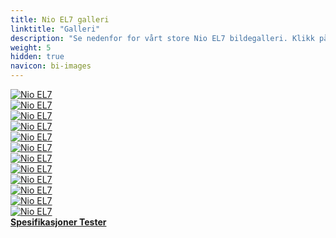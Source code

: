 ```yaml
---
title: Nio EL7 galleri
linktitle: "Galleri"
description: "Se nedenfor for vårt store Nio EL7 bildegalleri. Klikk på bildene for høyoppløselige versjoner."
weight: 5
hidden: true
navicon: bi-images
---
```

<!-- markdownlint-disable MD033 -->
<div class="row" id ="my-gallery">
	<div class="pswp-grid-item col-6 col-md-4">
		<a href="https://media.evkx.net/multimedia/models/nio/el7/el7/exterior_1.jpeg"
data-pswp-src="https://media.evkx.net/multimedia/models/nio/el7/el7/exterior_1.jpeg"
data-pswp-width="2880"
data-pswp-height="1792" 
target="_blank">
			<img src="https://media.evkx.net/multimedia/models/nio/el7/el7/exterior_1_xst.jpeg" alt="Nio EL7" class="img-fluid " />
		</a>
	</div>
	<div class="pswp-grid-item col-6 col-md-4">
		<a href="https://media.evkx.net/multimedia/models/nio/el7/el7/exterior_2.jpeg"
data-pswp-src="https://media.evkx.net/multimedia/models/nio/el7/el7/exterior_2.jpeg"
data-pswp-width="2880"
data-pswp-height="1792" 
target="_blank">
			<img src="https://media.evkx.net/multimedia/models/nio/el7/el7/exterior_2_xst.jpeg" alt="Nio EL7" class="img-fluid " />
		</a>
	</div>
	<div class="pswp-grid-item col-6 col-md-4">
		<a href="https://media.evkx.net/multimedia/models/nio/el7/el7/exterior_3.jpeg"
data-pswp-src="https://media.evkx.net/multimedia/models/nio/el7/el7/exterior_3.jpeg"
data-pswp-width="2880"
data-pswp-height="1792" 
target="_blank">
			<img src="https://media.evkx.net/multimedia/models/nio/el7/el7/exterior_3_xst.jpeg" alt="Nio EL7" class="img-fluid " />
		</a>
	</div>
	<div class="pswp-grid-item col-6 col-md-4">
		<a href="https://media.evkx.net/multimedia/models/nio/el7/el7/exterior_4.jpeg"
data-pswp-src="https://media.evkx.net/multimedia/models/nio/el7/el7/exterior_4.jpeg"
data-pswp-width="2880"
data-pswp-height="1620" 
target="_blank">
			<img src="https://media.evkx.net/multimedia/models/nio/el7/el7/exterior_4_xst.jpeg" alt="Nio EL7" class="img-fluid " />
		</a>
	</div>
	<div class="pswp-grid-item col-6 col-md-4">
		<a href="https://media.evkx.net/multimedia/models/nio/el7/el7/frontseats_1.jpg"
data-pswp-src="https://media.evkx.net/multimedia/models/nio/el7/el7/frontseats_1.jpg"
data-pswp-width="2880"
data-pswp-height="1792" 
target="_blank">
			<img src="https://media.evkx.net/multimedia/models/nio/el7/el7/frontseats_1_xst.jpg" alt="Nio EL7" class="img-fluid " />
		</a>
	</div>
	<div class="pswp-grid-item col-6 col-md-4">
		<a href="https://media.evkx.net/multimedia/models/nio/el7/el7/frontseats_2.jpg"
data-pswp-src="https://media.evkx.net/multimedia/models/nio/el7/el7/frontseats_2.jpg"
data-pswp-width="2400"
data-pswp-height="1280" 
target="_blank">
			<img src="https://media.evkx.net/multimedia/models/nio/el7/el7/frontseats_2_xst.jpg" alt="Nio EL7" class="img-fluid " />
		</a>
	</div>
	<div class="pswp-grid-item col-6 col-md-4">
		<a href="https://media.evkx.net/multimedia/models/nio/el7/el7/headlights_1.jpg"
data-pswp-src="https://media.evkx.net/multimedia/models/nio/el7/el7/headlights_1.jpg"
data-pswp-width="2880"
data-pswp-height="1792" 
target="_blank">
			<img src="https://media.evkx.net/multimedia/models/nio/el7/el7/headlights_1_xst.jpg" alt="Nio EL7" class="img-fluid " />
		</a>
	</div>
	<div class="pswp-grid-item col-6 col-md-4">
		<a href="https://media.evkx.net/multimedia/models/nio/el7/el7/interior_1.jpg"
data-pswp-src="https://media.evkx.net/multimedia/models/nio/el7/el7/interior_1.jpg"
data-pswp-width="2880"
data-pswp-height="1792" 
target="_blank">
			<img src="https://media.evkx.net/multimedia/models/nio/el7/el7/interior_1_xst.jpg" alt="Nio EL7" class="img-fluid " />
		</a>
	</div>
	<div class="pswp-grid-item col-6 col-md-4">
		<a href="https://media.evkx.net/multimedia/models/nio/el7/el7/main_1.jpg"
data-pswp-src="https://media.evkx.net/multimedia/models/nio/el7/el7/main_1.jpg"
data-pswp-width="2880"
data-pswp-height="1792" 
target="_blank">
			<img src="https://media.evkx.net/multimedia/models/nio/el7/el7/main_1_xst.jpg" alt="Nio EL7" class="img-fluid " />
		</a>
	</div>
	<div class="pswp-grid-item col-6 col-md-4">
		<a href="https://media.evkx.net/multimedia/models/nio/el7/el7/screens_1.jpg"
data-pswp-src="https://media.evkx.net/multimedia/models/nio/el7/el7/screens_1.jpg"
data-pswp-width="2880"
data-pswp-height="1792" 
target="_blank">
			<img src="https://media.evkx.net/multimedia/models/nio/el7/el7/screens_1_xst.jpg" alt="Nio EL7" class="img-fluid " />
		</a>
	</div>
	<div class="pswp-grid-item col-6 col-md-4">
		<a href="https://media.evkx.net/multimedia/models/nio/el7/el7/trailer_1.jpg"
data-pswp-src="https://media.evkx.net/multimedia/models/nio/el7/el7/trailer_1.jpg"
data-pswp-width="2880"
data-pswp-height="1400" 
target="_blank">
			<img src="https://media.evkx.net/multimedia/models/nio/el7/el7/trailer_1_xst.jpg" alt="Nio EL7" class="img-fluid " />
		</a>
	</div>
	<div class="pswp-grid-item col-6 col-md-4">
		<a href="https://media.evkx.net/multimedia/models/nio/el7/el7/trunk_1.jpg"
data-pswp-src="https://media.evkx.net/multimedia/models/nio/el7/el7/trunk_1.jpg"
data-pswp-width="2880"
data-pswp-height="1792" 
target="_blank">
			<img src="https://media.evkx.net/multimedia/models/nio/el7/el7/trunk_1_xst.jpg" alt="Nio EL7" class="img-fluid " />
		</a>
	</div>
</div>
<script type="module">
  import PhotoSwipeLightbox from '/js/photoswipe-lightbox.esm.js';
    const lightbox = new PhotoSwipeLightbox({
       gallery: '#my-gallery',
        children: 'a',
        pswpModule: () => import('/js/photoswipe.esm.js')
    });
lightbox.init();
</script>
<div class="mt-3 mb-3">
<a href="../specifications/" class="text-decoration-none text-black">
<strong><i class="bi-arrow-left"></i> Spesifikasjoner </strong>
</a>
<a href="../reviews/" class="text-decoration-none text-black float-end">
<strong>Tester <i class="bi-arrow-right"></i></strong>
</a>
</div>
